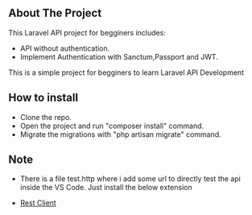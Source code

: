 ## About The Project

This Laravel API project for begginers includes:

- API without authentication.
- Implement Authentication with Sanctum,Passport and JWT.

This is a simple project for begginers to learn Laravel API Development
## How to install
 - Clone the repo.
 - Open the project and run "composer install" command.
 - Migrate the migrations with "php artisan migrate" command.
## Note
   - <p>There is a file test.http where i add some url to directly test the api inside the VS Code. Just install the below extension</p>
   - <a href="https://marketplace.visualstudio.com/items?itemName=humao.rest-client">Rest Client</a>
 

   
